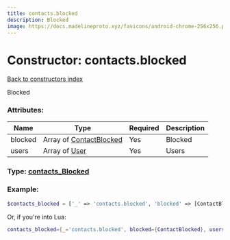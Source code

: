 ```yaml
---
title: contacts.blocked
description: Blocked
image: https://docs.madelineproto.xyz/favicons/android-chrome-256x256.png
---
```

# Constructor: contacts.blocked  
[Back to constructors index](index.md)



Blocked

### Attributes:

| Name     |    Type       | Required | Description |
|----------|---------------|----------|-------------|
|blocked|Array of [ContactBlocked](../types/ContactBlocked.md) | Yes|Blocked|
|users|Array of [User](../types/User.md) | Yes|Users|



### Type: [contacts\_Blocked](../types/contacts_Blocked.md)


### Example:

```php
$contacts_blocked = ['_' => 'contacts.blocked', 'blocked' => [ContactBlocked, ContactBlocked], 'users' => [User, User]];
```  


Or, if you're into Lua:

```lua
contacts_blocked={_='contacts.blocked', blocked={ContactBlocked}, users={User}}

```



